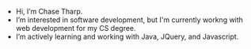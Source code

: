 -  Hi, I’m Chase Tharp.
-  I’m interested in software development, but I'm currently workng with web development for my CS degree.
-  I’m actively learning and working with Java, JQuery, and Javascript.

<!---
Chasetharp/Chasetharp is a ✨ special ✨ repository because its `README.md` (this file) appears on your GitHub profile.
You can click the Preview link to take a look at your changes.
--->
